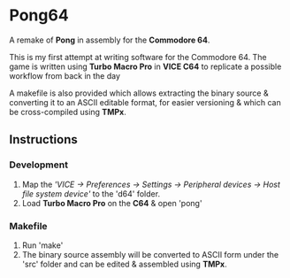 # Pong64
A remake of **Pong** in assembly for the **Commodore 64**.

This is my first attempt at writing software for the Commodore 64. The game is written using **Turbo Macro Pro** in **VICE C64** to replicate a possible workflow from back in the day

A makefile is also provided which allows extracting the binary source & converting it to an ASCII editable format, for easier versioning & which can be cross-compiled using **TMPx**.

## Instructions
### Development
1. Map the *'VICE -> Preferences -> Settings -> Peripheral devices -> Host file system device'* to the 'd64' folder.
2. Load **Turbo Macro Pro** on the **C64** & open 'pong'

### Makefile
1. Run 'make'
2. The binary source assembly will be converted to ASCII form under the 'src' folder and can be edited & assembled using **TMPx**.

